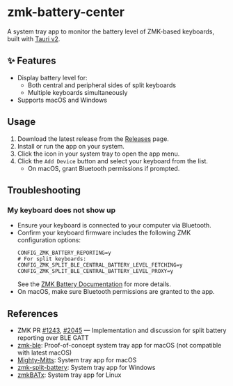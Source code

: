 # zmk-battery-center

A system tray app to monitor the battery level of ZMK-based keyboards, built with [Tauri v2](https://v2.tauri.app/).

## ✨ Features
- Display battery level for:
  - Both central and peripheral sides of split keyboards
  - Multiple keyboards simultaneously
- Supports macOS and Windows

## Usage

1. Download the latest release from the [Releases](https://github.com/kot149/zmk-battery-center/releases) page.
2. Install or run the app on your system.
3. Click the icon in your system tray to open the app menu.
4. Click the `Add Device` button and select your keyboard from the list.
   - On macOS, grant Bluetooth permissions if prompted.

## Troubleshooting

### My keyboard does not show up

- Ensure your keyboard is connected to your computer via Bluetooth.
- Confirm your keyboard firmware includes the following ZMK configuration options:
  ```kconfig
  CONFIG_ZMK_BATTERY_REPORTING=y
  # For split keyboards:
  CONFIG_ZMK_SPLIT_BLE_CENTRAL_BATTERY_LEVEL_FETCHING=y
  CONFIG_ZMK_SPLIT_BLE_CENTRAL_BATTERY_LEVEL_PROXY=y
  ```
  See the [ZMK Battery Documentation](https://zmk.dev/docs/config/battery) for more details.
- On macOS, make sure Bluetooth permissions are granted to the app.

## References
- ZMK PR [#1243](https://github.com/zmkfirmware/zmk/pull/1243), [#2045](https://github.com/zmkfirmware/zmk/pull/2045) — Implementation and discussion for split battery reporting over BLE GATT
- [zmk-ble](https://github.com/Katona/zmk-ble): Proof-of-concept system tray app for macOS (not compatible with latest macOS)
- [Mighty-Mitts](https://github.com/codyd51/Mighty-Mitts): System tray app for macOS
- [zmk-split-battery](https://github.com/Maksim-Isakau/zmk-split-battery): System tray app for Windows
- [zmkBATx](https://github.com/mh4x0f/zmkBATx): System tray app for Linux
